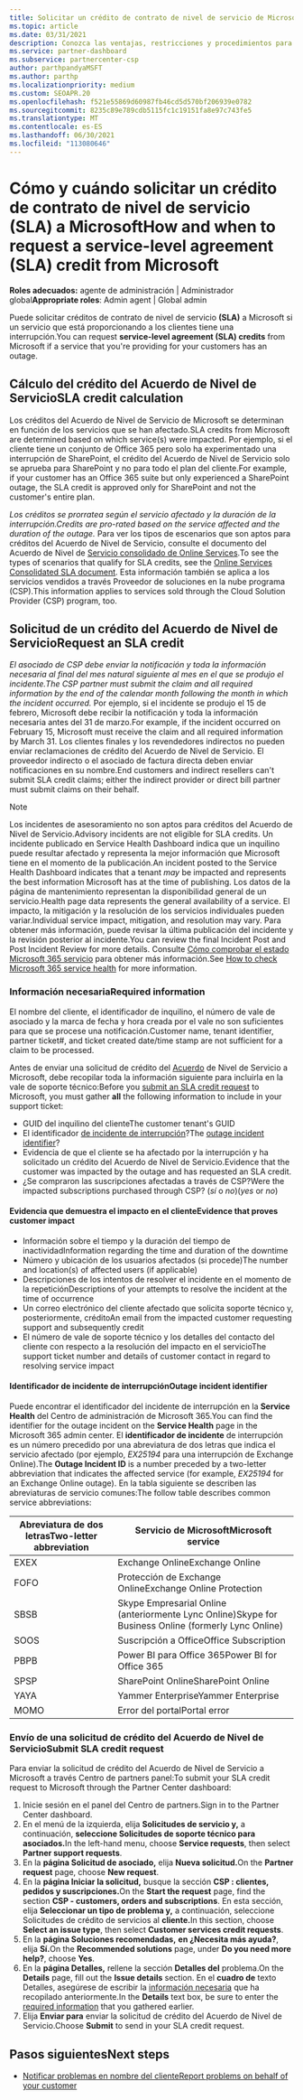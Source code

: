 ```yaml
---
title: Solicitar un crédito de contrato de nivel de servicio de Microsoft
ms.topic: article
ms.date: 03/31/2021
description: Conozca las ventajas, restricciones y procedimientos para solicitar un crédito de contrato de nivel de servicio (SLA) a Microsoft si los clientes experimentan una interrupción del servicio.
ms.service: partner-dashboard
ms.subservice: partnercenter-csp
author: parthpandyaMSFT
ms.author: parthp
ms.localizationpriority: medium
ms.custom: SEOAPR.20
ms.openlocfilehash: f521e55869d60987fb46cd5d570bf206939e0782
ms.sourcegitcommit: 8235c89e789cdb5115fc1c19151fa8e97c743fe5
ms.translationtype: MT
ms.contentlocale: es-ES
ms.lasthandoff: 06/30/2021
ms.locfileid: "113080646"
---
```

# <a name="how-and-when-to-request-a-service-level-agreement-sla-credit-from-microsoft"></a><span data-ttu-id="3b3aa-103">Cómo y cuándo solicitar un crédito de contrato de nivel de servicio (SLA) a Microsoft</span><span class="sxs-lookup"><span data-stu-id="3b3aa-103">How and when to request a service-level agreement (SLA) credit from Microsoft</span></span>

<span data-ttu-id="3b3aa-104">**Roles adecuados:** agente de administración | Administrador global</span><span class="sxs-lookup"><span data-stu-id="3b3aa-104">**Appropriate roles**: Admin agent | Global admin</span></span>

<span data-ttu-id="3b3aa-105">Puede solicitar créditos de contrato de nivel de servicio **(SLA)** a Microsoft si un servicio que está proporcionando a los clientes tiene una interrupción.</span><span class="sxs-lookup"><span data-stu-id="3b3aa-105">You can request **service-level agreement (SLA) credits** from Microsoft if a service that you're providing for your customers has an outage.</span></span>

## <a name="sla-credit-calculation"></a><span data-ttu-id="3b3aa-106">Cálculo del crédito del Acuerdo de Nivel de Servicio</span><span class="sxs-lookup"><span data-stu-id="3b3aa-106">SLA credit calculation</span></span>

<span data-ttu-id="3b3aa-107">Los créditos del Acuerdo de Nivel de Servicio de Microsoft se determinan en función de los servicios que se han afectado.</span><span class="sxs-lookup"><span data-stu-id="3b3aa-107">SLA credits from Microsoft are determined based on which service(s) were impacted.</span></span> <span data-ttu-id="3b3aa-108">Por ejemplo, si el cliente tiene un conjunto de Office 365 pero solo ha experimentado una interrupción de SharePoint, el crédito del Acuerdo de Nivel de Servicio solo se aprueba para SharePoint y no para todo el plan del cliente.</span><span class="sxs-lookup"><span data-stu-id="3b3aa-108">For example, if your customer has an Office 365 suite but only experienced a SharePoint outage, the SLA credit is approved only for SharePoint and not the customer's entire plan.</span></span>

<span data-ttu-id="3b3aa-109">*Los créditos se prorratea según el servicio afectado y la duración de la interrupción.*</span><span class="sxs-lookup"><span data-stu-id="3b3aa-109">*Credits are pro-rated based on the service affected and the duration of the outage.*</span></span> <span data-ttu-id="3b3aa-110">Para ver los tipos de escenarios que son aptos para créditos del Acuerdo de Nivel de Servicio, consulte el documento del Acuerdo de Nivel de [Servicio consolidado de Online Services](http://www.microsoftvolumelicensing.com/DocumentSearch.aspx?Mode=3&DocumentTypeId=37).</span><span class="sxs-lookup"><span data-stu-id="3b3aa-110">To see the types of scenarios that qualify for SLA credits, see the [Online Services Consolidated SLA document](http://www.microsoftvolumelicensing.com/DocumentSearch.aspx?Mode=3&DocumentTypeId=37).</span></span> <span data-ttu-id="3b3aa-111">Esta información también se aplica a los servicios vendidos a través Proveedor de soluciones en la nube programa (CSP).</span><span class="sxs-lookup"><span data-stu-id="3b3aa-111">This information applies to services sold through the Cloud Solution Provider (CSP) program, too.</span></span>


## <a name="request-an-sla-credit"></a><span data-ttu-id="3b3aa-112">Solicitud de un crédito del Acuerdo de Nivel de Servicio</span><span class="sxs-lookup"><span data-stu-id="3b3aa-112">Request an SLA credit</span></span>

<span data-ttu-id="3b3aa-113">*El asociado de CSP debe enviar la notificación y toda la información necesaria al final del mes natural siguiente al mes en el que se produjo el incidente.*</span><span class="sxs-lookup"><span data-stu-id="3b3aa-113">*The CSP partner must submit the claim and all required information by the end of the calendar month following the month in which the incident occurred.*</span></span> <span data-ttu-id="3b3aa-114">Por ejemplo, si el incidente se produjo el 15 de febrero, Microsoft debe recibir la notificación y toda la información necesaria antes del 31 de marzo.</span><span class="sxs-lookup"><span data-stu-id="3b3aa-114">For example, if the incident occurred on February 15, Microsoft must receive the claim and all required information by March 31.</span></span> <span data-ttu-id="3b3aa-115">Los clientes finales y los revendedores indirectos no pueden enviar reclamaciones de crédito del Acuerdo de Nivel de Servicio. El proveedor indirecto o el asociado de factura directa deben enviar notificaciones en su nombre.</span><span class="sxs-lookup"><span data-stu-id="3b3aa-115">End customers and indirect resellers can't submit SLA credit claims; either the indirect provider or direct bill partner must submit claims on their behalf.</span></span>

> [!NOTE]
> <span data-ttu-id="3b3aa-116">Los incidentes de asesoramiento no son aptos para créditos del Acuerdo de Nivel de Servicio.</span><span class="sxs-lookup"><span data-stu-id="3b3aa-116">Advisory incidents are not eligible for SLA credits.</span></span> <span data-ttu-id="3b3aa-117">Un incidente publicado en Service Health Dashboard indica que  un inquilino puede resultar afectado y representa la mejor información que Microsoft tiene en el momento de la publicación.</span><span class="sxs-lookup"><span data-stu-id="3b3aa-117">An incident posted to the Service Health Dashboard indicates that a tenant *may* be impacted and represents the best information Microsoft has at the time of publishing.</span></span> <span data-ttu-id="3b3aa-118">Los datos de la página de mantenimiento representan la disponibilidad general de un servicio.</span><span class="sxs-lookup"><span data-stu-id="3b3aa-118">Health page data represents the general availability of a service.</span></span> <span data-ttu-id="3b3aa-119">El impacto, la mitigación y la resolución de los servicios individuales pueden variar.</span><span class="sxs-lookup"><span data-stu-id="3b3aa-119">Individual service impact, mitigation, and resolution may vary.</span></span> <span data-ttu-id="3b3aa-120">Para obtener más información, puede revisar la última publicación del incidente y la revisión posterior al incidente.</span><span class="sxs-lookup"><span data-stu-id="3b3aa-120">You can review the final Incident Post and Post Incident Review for more details.</span></span> <span data-ttu-id="3b3aa-121">Consulte [Cómo comprobar el estado Microsoft 365 servicio](/microsoft-365/enterprise/view-service-health#incidents-and-advisories) para obtener más información.</span><span class="sxs-lookup"><span data-stu-id="3b3aa-121">See [How to check Microsoft 365 service health](/microsoft-365/enterprise/view-service-health#incidents-and-advisories) for more information.</span></span>

### <a name="required-information"></a><span data-ttu-id="3b3aa-122">Información necesaria</span><span class="sxs-lookup"><span data-stu-id="3b3aa-122">Required information</span></span>

<span data-ttu-id="3b3aa-123">El nombre del cliente, el identificador de inquilino, el número de vale de asociado y la marca de fecha y hora creada por el vale no son suficientes para que se procese una notificación.</span><span class="sxs-lookup"><span data-stu-id="3b3aa-123">Customer name, tenant identifier, partner ticket#, and ticket created date/time stamp are not sufficient for a claim to be processed.</span></span>

<span data-ttu-id="3b3aa-124">Antes de enviar una solicitud de crédito  del [Acuerdo](#submit-sla-credit-request) de Nivel de Servicio a Microsoft, debe recopilar toda la información siguiente para incluirla en la vale de soporte técnico:</span><span class="sxs-lookup"><span data-stu-id="3b3aa-124">Before you [submit an SLA credit request](#submit-sla-credit-request) to Microsoft, you must gather **all** the following information to include in your support ticket:</span></span>

- <span data-ttu-id="3b3aa-125">GUID del inquilino del cliente</span><span class="sxs-lookup"><span data-stu-id="3b3aa-125">The customer tenant's GUID</span></span>
- <span data-ttu-id="3b3aa-126">El identificador [de incidente de interrupción](#outage-incident-identifier)?</span><span class="sxs-lookup"><span data-stu-id="3b3aa-126">The [outage incident identifier](#outage-incident-identifier)?</span></span>
- <span data-ttu-id="3b3aa-127">Evidencia de que el cliente se ha afectado por la interrupción y ha solicitado un crédito del Acuerdo de Nivel de Servicio.</span><span class="sxs-lookup"><span data-stu-id="3b3aa-127">Evidence that the customer was impacted by the outage and has requested an SLA credit.</span></span>
- <span data-ttu-id="3b3aa-128">¿Se compraron las suscripciones afectadas a través de CSP?</span><span class="sxs-lookup"><span data-stu-id="3b3aa-128">Were the impacted subscriptions purchased through CSP?</span></span> <span data-ttu-id="3b3aa-129">(*sí* o *no*)</span><span class="sxs-lookup"><span data-stu-id="3b3aa-129">(*yes* or *no*)</span></span>

#### <a name="evidence-that-proves-customer-impact"></a><span data-ttu-id="3b3aa-130">Evidencia que demuestra el impacto en el cliente</span><span class="sxs-lookup"><span data-stu-id="3b3aa-130">Evidence that proves customer impact</span></span>

- <span data-ttu-id="3b3aa-131">Información sobre el tiempo y la duración del tiempo de inactividad</span><span class="sxs-lookup"><span data-stu-id="3b3aa-131">Information regarding the time and duration of the downtime</span></span>
- <span data-ttu-id="3b3aa-132">Número y ubicación de los usuarios afectados (si procede)</span><span class="sxs-lookup"><span data-stu-id="3b3aa-132">The number and location(s) of affected users (if applicable)</span></span>
- <span data-ttu-id="3b3aa-133">Descripciones de los intentos de resolver el incidente en el momento de la repetición</span><span class="sxs-lookup"><span data-stu-id="3b3aa-133">Descriptions of your attempts to resolve the incident at the time of occurrence</span></span>
- <span data-ttu-id="3b3aa-134">Un correo electrónico del cliente afectado que solicita soporte técnico y, posteriormente, crédito</span><span class="sxs-lookup"><span data-stu-id="3b3aa-134">An email from the impacted customer requesting support and subsequently credit</span></span>
- <span data-ttu-id="3b3aa-135">El número de vale de soporte técnico y los detalles del contacto del cliente con respecto a la resolución del impacto en el servicio</span><span class="sxs-lookup"><span data-stu-id="3b3aa-135">The support ticket number and details of customer contact in regard to resolving service impact</span></span>


#### <a name="outage-incident-identifier"></a><span data-ttu-id="3b3aa-136">Identificador de incidente de interrupción</span><span class="sxs-lookup"><span data-stu-id="3b3aa-136">Outage incident identifier</span></span>

<span data-ttu-id="3b3aa-137">Puede encontrar el identificador del incidente de interrupción en la **Service Health** del Centro de administración de Microsoft 365.</span><span class="sxs-lookup"><span data-stu-id="3b3aa-137">You can find the identifier for the outage incident on the **Service Health** page in the Microsoft 365 admin center.</span></span> <span data-ttu-id="3b3aa-138">El **identificador de incidente** de interrupción es un número precedido por una abreviatura de dos letras que indica el servicio afectado (por ejemplo, *EX25194* para una interrupción de Exchange Online).</span><span class="sxs-lookup"><span data-stu-id="3b3aa-138">The **Outage Incident ID** is a number preceded by a two-letter abbreviation that indicates the affected service (for example, *EX25194* for an Exchange Online outage).</span></span> <span data-ttu-id="3b3aa-139">En la tabla siguiente se describen las abreviaturas de servicio comunes:</span><span class="sxs-lookup"><span data-stu-id="3b3aa-139">The follow table describes common service abbreviations:</span></span>

| <span data-ttu-id="3b3aa-140">Abreviatura de dos letras</span><span class="sxs-lookup"><span data-stu-id="3b3aa-140">Two-letter abbreviation</span></span> | <span data-ttu-id="3b3aa-141">Servicio de Microsoft</span><span class="sxs-lookup"><span data-stu-id="3b3aa-141">Microsoft service</span></span> |
| ----------------------- | ----------------- |
| <span data-ttu-id="3b3aa-142">EX</span><span class="sxs-lookup"><span data-stu-id="3b3aa-142">EX</span></span> | <span data-ttu-id="3b3aa-143">Exchange Online</span><span class="sxs-lookup"><span data-stu-id="3b3aa-143">Exchange Online</span></span> |
| <span data-ttu-id="3b3aa-144">FO</span><span class="sxs-lookup"><span data-stu-id="3b3aa-144">FO</span></span> | <span data-ttu-id="3b3aa-145">Protección de Exchange Online</span><span class="sxs-lookup"><span data-stu-id="3b3aa-145">Exchange Online Protection</span></span> |
| <span data-ttu-id="3b3aa-146">SB</span><span class="sxs-lookup"><span data-stu-id="3b3aa-146">SB</span></span> | <span data-ttu-id="3b3aa-147">Skype Empresarial Online (anteriormente Lync Online)</span><span class="sxs-lookup"><span data-stu-id="3b3aa-147">Skype for Business Online (formerly Lync Online)</span></span> |
| <span data-ttu-id="3b3aa-148">SO</span><span class="sxs-lookup"><span data-stu-id="3b3aa-148">OS</span></span> | <span data-ttu-id="3b3aa-149">Suscripción a Office</span><span class="sxs-lookup"><span data-stu-id="3b3aa-149">Office Subscription</span></span> |
| <span data-ttu-id="3b3aa-150">PB</span><span class="sxs-lookup"><span data-stu-id="3b3aa-150">PB</span></span> | <span data-ttu-id="3b3aa-151">Power BI para Office 365</span><span class="sxs-lookup"><span data-stu-id="3b3aa-151">Power BI for Office 365</span></span> |
| <span data-ttu-id="3b3aa-152">SP</span><span class="sxs-lookup"><span data-stu-id="3b3aa-152">SP</span></span> | <span data-ttu-id="3b3aa-153">SharePoint Online</span><span class="sxs-lookup"><span data-stu-id="3b3aa-153">SharePoint Online</span></span> |
| <span data-ttu-id="3b3aa-154">YA</span><span class="sxs-lookup"><span data-stu-id="3b3aa-154">YA</span></span> | <span data-ttu-id="3b3aa-155">Yammer Enterprise</span><span class="sxs-lookup"><span data-stu-id="3b3aa-155">Yammer Enterprise</span></span> |
| <span data-ttu-id="3b3aa-156">MO</span><span class="sxs-lookup"><span data-stu-id="3b3aa-156">MO</span></span> | <span data-ttu-id="3b3aa-157">Error del portal</span><span class="sxs-lookup"><span data-stu-id="3b3aa-157">Portal error</span></span> |

### <a name="submit-sla-credit-request"></a><span data-ttu-id="3b3aa-158">Envío de una solicitud de crédito del Acuerdo de Nivel de Servicio</span><span class="sxs-lookup"><span data-stu-id="3b3aa-158">Submit SLA credit request</span></span>

<span data-ttu-id="3b3aa-159">Para enviar la solicitud de crédito del Acuerdo de Nivel de Servicio a Microsoft a través Centro de partners panel:</span><span class="sxs-lookup"><span data-stu-id="3b3aa-159">To submit your SLA credit request to Microsoft through the Partner Center dashboard:</span></span>

1. <span data-ttu-id="3b3aa-160">Inicie sesión en el panel del Centro de partners.</span><span class="sxs-lookup"><span data-stu-id="3b3aa-160">Sign in to the Partner Center dashboard.</span></span>
2. <span data-ttu-id="3b3aa-161">En el menú de la izquierda, elija **Solicitudes de servicio y,** a continuación, **seleccione Solicitudes de soporte técnico para asociados.**</span><span class="sxs-lookup"><span data-stu-id="3b3aa-161">In the left-hand menu, choose **Service requests**, then select **Partner support requests**.</span></span>
3. <span data-ttu-id="3b3aa-162">En la **página Solicitud de asociado,** elija **Nueva solicitud.**</span><span class="sxs-lookup"><span data-stu-id="3b3aa-162">On the **Partner request** page, choose **New request**.</span></span>
4. <span data-ttu-id="3b3aa-163">En la **página Iniciar la solicitud,** busque la sección **CSP : clientes, pedidos y suscripciones.**</span><span class="sxs-lookup"><span data-stu-id="3b3aa-163">On the **Start the request** page, find the section **CSP - customers, orders and subscriptions**.</span></span> <span data-ttu-id="3b3aa-164">En esta sección, elija **Seleccionar un tipo de problema y,** a continuación, seleccione Solicitudes de crédito de servicios al **cliente.**</span><span class="sxs-lookup"><span data-stu-id="3b3aa-164">In this section, choose **Select an issue type**, then select **Customer services credit requests**.</span></span>
5. <span data-ttu-id="3b3aa-165">En la **página Soluciones recomendadas,** **en ¿Necesita más ayuda?**, elija **Sí.**</span><span class="sxs-lookup"><span data-stu-id="3b3aa-165">On the **Recommended solutions** page, under **Do you need more help?**, choose **Yes**.</span></span>
6. <span data-ttu-id="3b3aa-166">En la **página Detalles,** rellene la sección **Detalles del** problema.</span><span class="sxs-lookup"><span data-stu-id="3b3aa-166">On the **Details** page, fill out the **Issue details** section.</span></span> <span data-ttu-id="3b3aa-167">En el **cuadro de** texto Detalles, asegúrese de escribir la [información necesaria](#required-information) que ha recopilado anteriormente.</span><span class="sxs-lookup"><span data-stu-id="3b3aa-167">In the **Details** text box, be sure to enter the [required information](#required-information) that you gathered earlier.</span></span>
7. <span data-ttu-id="3b3aa-168">Elija **Enviar para** enviar la solicitud de crédito del Acuerdo de Nivel de Servicio.</span><span class="sxs-lookup"><span data-stu-id="3b3aa-168">Choose **Submit** to send in your SLA credit request.</span></span>

## <a name="next-steps"></a><span data-ttu-id="3b3aa-169">Pasos siguientes</span><span class="sxs-lookup"><span data-stu-id="3b3aa-169">Next steps</span></span>

- [<span data-ttu-id="3b3aa-170">Notificar problemas en nombre del cliente</span><span class="sxs-lookup"><span data-stu-id="3b3aa-170">Report problems on behalf of your customer</span></span>](report-problems-on-behalf-of-a-customer.md)
